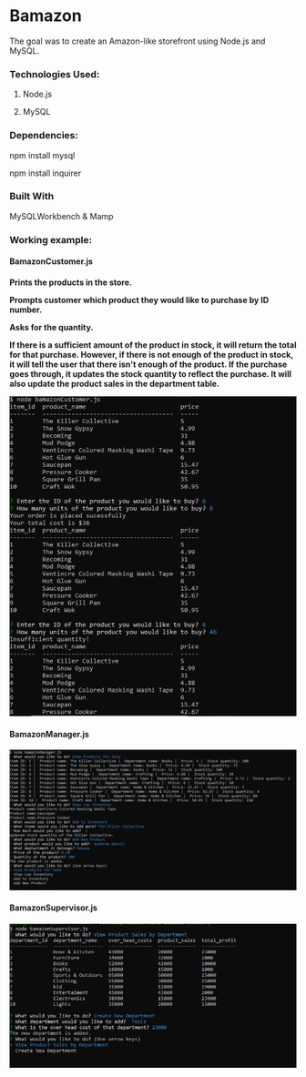 # Bamazon

The goal was to create an Amazon-like storefront using Node.js and MySQL.


<h3>Technologies Used:</h3>

1. Node.js

2. MySQL

<h3>Dependencies:</h3>

npm install mysql

npm install inquirer

<h3>Built With</h3>

MySQLWorkbench & Mamp


<h3>Working example:</h3>

<h4>BamazonCustomer.js<h4>

<p>Prints the products in the store.</p>

<p>Prompts customer which product they would like to purchase by ID number.</P>

<p>Asks for the quantity.</p>

<p>If there is a sufficient amount of the product in stock, it will return the total for that purchase.
However, if there is not enough of the product in stock, it will tell the user that there isn't enough of the product.
If the purchase goes through, it updates the stock quantity to reflect the purchase.
It will also update the product sales in the department table.</p>


![customer](./images/screenshot.PNG)

<h4>BamazonManager.js <h4>

![manager](./images/screenshot1.PNG)

<h4>BamazonSupervisor.js<h4>

![supervisor](./images/screenshot2.PNG)